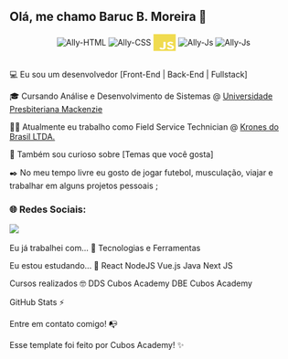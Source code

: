   <h2>Olá, me chamo Baruc B. Moreira 👋</h2>
  <div align="center" style="display: inline_block">
      <img
        align="center"
        alt="Ally-HTML"
        height="30"
        width="40"
        src="https://cdn.jsdelivr.net/gh/devicons/devicon/icons/html5/html5-plain.svg"
      />
      <img
        align="center"
        alt="Ally-CSS"
        height="30"
        width="40"
        src="https://cdn.jsdelivr.net/gh/devicons/devicon/icons/css3/css3-plain.svg"
      />
      <img
        align="center"
        alt="Ally-Js"
        height="30"
        width="40"
        src="https://raw.githubusercontent.com/devicons/devicon/master/icons/javascript/javascript-plain.svg"
      />
        <img 
      align="center"
      alt="Ally-Js"
      height="30"
      width="40"
      src="https://cdn.jsdelivr.net/gh/devicons/devicon/icons/typescript/typescript-plain.svg" />
       <img 
        align="center"
        alt="Ally-Js"
        height="30"
        width="40"
        src="https://cdn.jsdelivr.net/gh/devicons/devicon/icons/angularjs/angularjs-plain.svg" 
         />   
  </div><br>

💻 Eu sou um desenvolvedor [Front-End | Back-End | Fullstack]  

🎓 Cursando Análise e Desenvolvimento de Sistemas @ [Universidade Presbiteriana Mackenzie](https://www.mackenzie.br/)

👩‍💻 Atualmente eu trabalho como Field Service Technician @ [Krones do Brasil LTDA.](https://www.krones.com/br-pt/index.php)

🔎 Também sou curioso sobre [Temas que você gosta]

✒️ No meu tempo livre eu gosto de jogar futebol, musculação, viajar e trabalhar em alguns projetos pessoais ;

<h3> 🌐 Redes Sociais: <br></h3>

<a href="https://www.linkedin.com/in/barucboracinimoreira/" target="_blank"><img src="https://img.shields.io/badge/-LinkedIn-%230077B5?style=for-the-badge&logo=linkedin&logoColor=white" target="_blank"></a>

Eu já trabalhei com... 🔧
Tecnologias e Ferramentas


Eu estou estudando... 🧩
React NodeJS Vue.js Java Next JS

Cursos realizados 🤓
DDS Cubos Academy DBE Cubos Academy

GitHub Stats ⚡
 
Entre em contato comigo! 📭
   
Esse template foi feito por Cubos Academy! ✨
<!--
**BarucBM/BarucBM** is a ✨ _special_ ✨ repository because its `README.md` (this file) appears on your GitHub profile.

Here are some ideas to get you started:

- 🔭 I’m currently working on ...
- 🌱 I’m currently learning ...
- 👯 I’m looking to collaborate on ...
- 🤔 I’m looking for help with ...
- 💬 Ask me about ...
- 📫 How to reach me: ...
- 😄 Pronouns: ...
- ⚡ Fun fact: ...
-->
